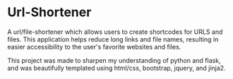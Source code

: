 # Url-Shortener

A url/file-shortener which allows users to create shortcodes for URLS and files. This application helps reduce long links and file names, resulting in easier accessibility to the user's favorite websites and files. 

This project was made to sharpen my understanding of python and flask, and was beautifully templated using html/css, bootstrap, jquery, and jinja2.
